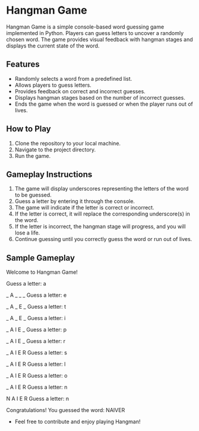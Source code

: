 # Hangman Game

Hangman Game is a simple console-based word guessing game implemented in Python. Players can guess letters to uncover a randomly chosen word. The game provides visual feedback with hangman stages and displays the current state of the word.

## Features

- Randomly selects a word from a predefined list.
- Allows players to guess letters.
- Provides feedback on correct and incorrect guesses.
- Displays hangman stages based on the number of incorrect guesses.
- Ends the game when the word is guessed or when the player runs out of lives.

## How to Play

1. Clone the repository to your local machine.
2. Navigate to the project directory.
3. Run the game.




## Gameplay Instructions

1. The game will display underscores representing the letters of the word to be guessed.
2. Guess a letter by entering it through the console.
3. The game will indicate if the letter is correct or incorrect.
4. If the letter is correct, it will replace the corresponding underscore(s) in the word.
5. If the letter is incorrect, the hangman stage will progress, and you will lose a life.
6. Continue guessing until you correctly guess the word or run out of lives.

## Sample Gameplay

Welcome to Hangman Game!

Guess a letter: a

_ A _ _ _
Guess a letter: e

_ A _ E _
Guess a letter: t

_ A _ E _
Guess a letter: i

_ A I E _
Guess a letter: p

_ A I E _
Guess a letter: r

_ A I E R
Guess a letter: s

_ A I E R
Guess a letter: l

_ A I E R
Guess a letter: o

_ A I E R
Guess a letter: n

N A I E R
Guess a letter: n

Congratulations! You guessed the word: NAIVER




- Feel free to contribute and enjoy playing Hangman!
